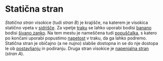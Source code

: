 # Statična stran

_Statična stran_ visokice (tudi _stran B_) je krajišče, na katerem je visokica statično vpeta v [sidrišče](sidrisce). Za vpetje [traku](trak) se lahko uporabi bodisi [banano](banana) bodisi [šivano zanko](sivana-zanka). Na tem mestu je nameščena tudi [popuščalka](popuscalka), s katero po končani uporabi popustimo [napetost](napetost) v traku, da ga lahko podremo. Statična stran je običajno (a ne nujno) slabše dostopna in se do nje dostopa le ob [postavljanju](postavljanje) in podiranju. Druga stran visokice je [napenjalna stran](napenjalna-stran) (_stran A_).
